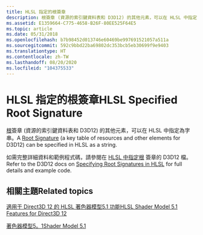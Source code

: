 ```yaml
---
title: HLSL 指定的根簽章
description: 根簽章 (資源的索引鍵資料表和 D3D12) 的其他元素，可以在 HLSL 中指定為字串。
ms.assetid: E1359664-C775-4658-B26F-80EE525F64E5
ms.topic: article
ms.date: 05/31/2018
ms.openlocfilehash: b7b98452d013746e60469be997691521057a511a
ms.sourcegitcommit: 592c9bbd22ba69802dc353bcb5eb30699f9e9403
ms.translationtype: HT
ms.contentlocale: zh-TW
ms.lasthandoff: 08/20/2020
ms.locfileid: "104375533"
---
```

# <a name="hlsl-specified-root-signature"></a><span data-ttu-id="65553-103">HLSL 指定的根簽章</span><span class="sxs-lookup"><span data-stu-id="65553-103">HLSL Specified Root Signature</span></span>

<span data-ttu-id="65553-104">[根](/windows/desktop/direct3d12/root-signatures)簽章 (資源的索引鍵資料表和 D3D12) 的其他元素，可以在 HLSL 中指定為字串。</span><span class="sxs-lookup"><span data-stu-id="65553-104">A [Root Signature](/windows/desktop/direct3d12/root-signatures) (a key table of resources and other elements for D3D12) can be specified in HLSL as a string.</span></span>

<span data-ttu-id="65553-105">如需完整詳細資料和範例程式碼，請參閱在 [HLSL 中指定根](/windows/desktop/direct3d12/specifying-root-signatures-in-hlsl) 簽章的 D3D12 檔。</span><span class="sxs-lookup"><span data-stu-id="65553-105">Refer to the D3D12 docs on [Specifying Root Signatures in HLSL](/windows/desktop/direct3d12/specifying-root-signatures-in-hlsl) for full details and example code.</span></span>

## <a name="related-topics"></a><span data-ttu-id="65553-106">相關主題</span><span class="sxs-lookup"><span data-stu-id="65553-106">Related topics</span></span>

<dl> <dt>

[<span data-ttu-id="65553-107">適用于 Direct3D 12 的 HLSL 著色器模型5.1 功能</span><span class="sxs-lookup"><span data-stu-id="65553-107">HLSL Shader Model 5.1 Features for Direct3D 12</span></span>](hlsl-shader-model-5-1-features-for-direct3d-12.md)
</dt> <dt>

[<span data-ttu-id="65553-108">著色器模型5。1</span><span class="sxs-lookup"><span data-stu-id="65553-108">Shader Model 5.1</span></span>](shader-model-5-1.md)
</dt> </dl>

 

 